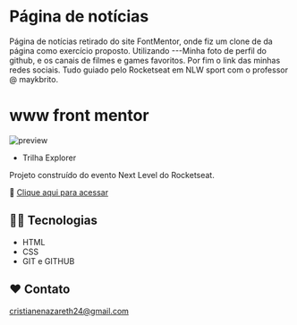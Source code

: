 # Página de notícias

Página de notícias retirado do site FontMentor, onde fiz um clone de da página como exercício proposto. Utilizando
---Minha foto de perfil do github, e os canais de filmes e games favoritos.
Por fim o link das minhas redes sociais.
Tudo guiado pelo Rocketseat em NLW sport com o professor @ maykbrito.

# www front mentor

![preview](./.github/preview.png)

- Trilha Explorer

Projeto construído do evento Next Level do Rocketseat.

🔗 [Clique aqui para acessar](https://cristianenazareth.github.io/projeto__www_frontend-mentor_news_page/)


## 🧑‍💻 Tecnologias

- HTML
- CSS
- GIT e GITHUB

## ❤️ Contato


cristianenazareth24@gmail.com